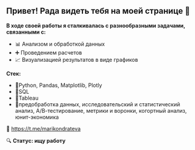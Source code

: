 ## Привет! Рада видеть тебя на моей странице 👋

**В ходе своей работы я сталкивалась с разнообразными задачами, связанными с:**
+ 📊 Анализом и обработкой данных
+ ➕ Проведением расчетов
+ 📈 Визуализацией результатов в виде графиков 

**Стек:**
- 🌱Python, Pandas, Matplotlib, Plotly
- 🌱SQL
- 🌱Tableau
- 🌱предобработка данных, исследовательский и статистический анализ, А/В-тестирование, метрики и воронки, когортный анализ, юнит-экономика

💬 https://t.me/marikondrateva

🔍 <b>Статус:<b> ищу работу

